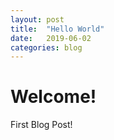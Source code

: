 ```yaml
---
layout: post
title:  "Hello World"
date:   2019-06-02 
categories: blog 
---
```

# Welcome!

First Blog Post!
